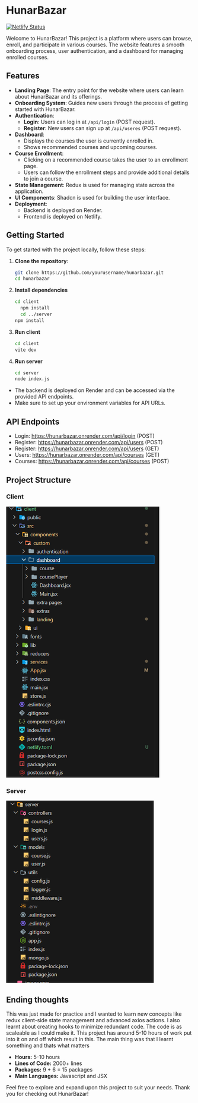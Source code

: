 # HunarBazar
[![Netlify Status](https://api.netlify.com/api/v1/badges/a419dd9b-ee10-4578-bd64-a182ea28f9de/deploy-status)](https://app.netlify.com/sites/hunarbazar/deploys)

Welcome to HunarBazar! This project is a platform where users can browse, enroll, and participate in various courses. The website features a smooth onboarding process, user authentication, and a dashboard for managing enrolled courses.

## Features

- **Landing Page**: The entry point for the website where users can learn about HunarBazar and its offerings.
- **Onboarding System**: Guides new users through the process of getting started with HunarBazar.
- **Authentication**:
  - **Login**: Users can log in at `/api/login` (POST request).
  - **Register**: New users can sign up at `/api/useres` (POST request).
- **Dashboard**:
  - Displays the courses the user is currently enrolled in.
  - Shows recommended courses and upcoming courses.
- **Course Enrollment**:
  - Clicking on a recommended course takes the user to an enrollment page.
  - Users can follow the enrollment steps and provide additional details to join a course.
- **State Management**: Redux is used for managing state across the application.
- **UI Components**: Shadcn is used for building the user interface.
- **Deployment**:
  - Backend is deployed on Render.
  - Frontend is deployed on Netlify.

## Getting Started

To get started with the project locally, follow these steps:

1. **Clone the repository**:

   ```sh
   git clone https://github.com/yourusername/hunarbazar.git
   cd hunarbazar
   ```

2. **Install dependencies**

   ```sh
   cd client
     npm install
     cd ../server
   npm install
   ```

3. **Run client**

   ```sh
   cd client
   vite dev
   ```

4. **Run server**

   ```sh
   cd server
   node index.js
   ```

- The backend is deployed on Render and can be accessed via the provided API endpoints.
- Make sure to set up your environment variables for API URLs.

## API Endpoints

- Login: https://hunarbazar.onrender.com/api/login (POST)
- Register: https://hunarbazar.onrender.com/api/users (POST)
- Register: https://hunarbazar.onrender.com/api/users (GET)
- Users: https://hunarbazar.onrender.com/api/courses (GET)
- Courses: https://hunarbazar.onrender.com/api/courses (POST)


## Project Structure
### Client
![alt text](image.png)

### Server
![alt text](image-1.png)

## Ending thoughts
This was just made for practice and I wanted to learn new concepts like redux client-side state management and advanced axios actions. I also learnt about creating hooks to minimize redundant code. The code is as scaleable as I could make it. This project has around 5-10 hours of work put into it on and off which result in this. The main thing was that I learnt something and thats what matters

- **Hours:** 5-10 hours
- **Lines of Code:** 2000+ lines
- **Packages:** 9 + 6 = 15 packages
-  **Main Languages:** Javascript and JSX


Feel free to explore and expand upon this project to suit your needs. Thank you for checking out HunarBazar!
